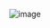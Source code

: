 ![image](https://www.apple.com/newsroom/images/live-action/wwdc-2023/Apple-WWDC23-hero_big.jpg.slideshow-xlarge_2x.jpg)
